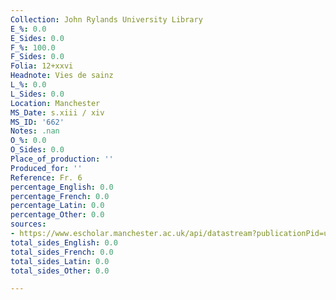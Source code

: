 ```yaml
---
Collection: John Rylands University Library
E_%: 0.0
E_Sides: 0.0
F_%: 100.0
F_Sides: 0.0
Folia: 12+xxvi
Headnote: Vies de sainz
L_%: 0.0
L_Sides: 0.0
Location: Manchester
MS_Date: s.xiii / xiv
MS_ID: '662'
Notes: .nan
O_%: 0.0
O_Sides: 0.0
Place_of_production: ''
Produced_for: ''
Reference: Fr. 6
percentage_English: 0.0
percentage_French: 0.0
percentage_Latin: 0.0
percentage_Other: 0.0
sources:
- https://www.escholar.manchester.ac.uk/api/datastream?publicationPid=uk-ac-man-scw:1m1314&datastreamId=POST-PEER-REVIEW-PUBLISHERS-DOCUMENT.PDF
total_sides_English: 0.0
total_sides_French: 0.0
total_sides_Latin: 0.0
total_sides_Other: 0.0

---
```

